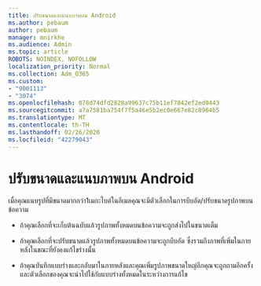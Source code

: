 ```yaml
---
title: ปรับขนาดและแนบภาพบน Android
ms.author: pebaum
author: pebaum
manager: mnirkhe
ms.audience: Admin
ms.topic: article
ROBOTS: NOINDEX, NOFOLLOW
localization_priority: Normal
ms.collection: Adm_O365
ms.custom:
- "9001113"
- "3074"
ms.openlocfilehash: 078d74dfd2828a99637c75b11ef7842ef2ed0443
ms.sourcegitcommit: a7a7581ba754f7f5a46e5b2ec0e667e82c8964b5
ms.translationtype: MT
ms.contentlocale: th-TH
ms.lasthandoff: 02/26/2020
ms.locfileid: "42279043"
---
```

# <a name="resize-and-attach-images-on-android"></a>ปรับขนาดและแนบภาพบน Android

เมื่อคุณแนบรูปที่มีขนาดมากกว่า1เมกะไบต์ในอีเมลคุณจะมีตัวเลือกในการบีบอัด/ปรับขนาดรูปภาพบนข้อความ
 
- ถ้าคุณเลือกที่จะเก็บต้นฉบับแล้วรูปภาพทั้งหมดบนข้อความจะถูกส่งไปในขนาดเต็ม
 
- ถ้าคุณเลือกที่จะปรับขนาดแล้วรูปภาพทั้งหมดบนข้อความจะถูกบีบอัด  ซึ่งรวมถึงภาพที่เพิ่มในภายหลังในขณะที่ยังคงแก้ไขร่างนั้น
 
- ถ้าคุณบันทึกแบบร่างและกลับมาในภายหลังและคุณเพิ่มรูปภาพขนาดใหญ่อีกคุณจะถูกถามอีกครั้งและตัวเลือกของคุณจะนำไปใช้กับแบบร่างทั้งหมดในระหว่างการแก้ไข
 
